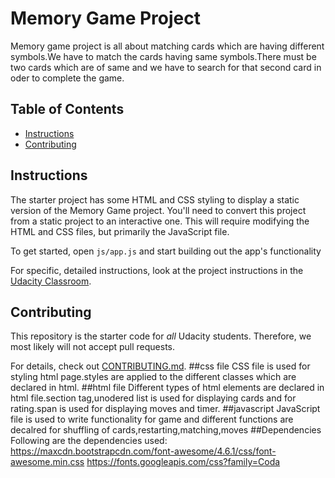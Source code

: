 # Memory Game Project
Memory game project is all about matching cards which are having different symbols.We have to match the cards having same symbols.There must be two cards which are of same and we have to search for that second card in oder to complete the game.
## Table of Contents

* [Instructions](#instructions)
* [Contributing](#contributing)

## Instructions

The starter project has some HTML and CSS styling to display a static version of the Memory Game project. You'll need to convert this project from a static project to an interactive one. This will require modifying the HTML and CSS files, but primarily the JavaScript file.

To get started, open `js/app.js` and start building out the app's functionality

For specific, detailed instructions, look at the project instructions in the [Udacity Classroom](https://classroom.udacity.com/me).

## Contributing

This repository is the starter code for _all_ Udacity students. Therefore, we most likely will not accept pull requests.

For details, check out [CONTRIBUTING.md](CONTRIBUTING.md).
##css file
CSS file is used for styling html page.styles are applied to the different classes which are declared in html.
##html file
Different types of html elements are declared in html file.section tag,unodered list is used for displaying cards and for rating.span is used for displaying moves and timer.
##javascript
JavaScript file is used to write functionality for game and different functions are decalred for shuffling of cards,restarting,matching,moves
##Dependencies
Following are the dependencies used:
https://maxcdn.bootstrapcdn.com/font-awesome/4.6.1/css/font-awesome.min.css
https://fonts.googleapis.com/css?family=Coda
